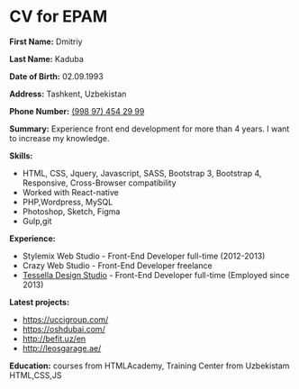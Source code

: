 <h1>CV for EPAM</h1>

<p><strong>First Name:</strong> Dmitriy</p>
<p><strong>Last Name:</strong> Kaduba</p>
<p><strong>Date of Birth:</strong> 02.09.1993</p>
<p><strong>Address:</strong> Tashkent, Uzbekistan</p>
<p><strong>Phone Number:</strong> <a href="tel:+998974542999">(998 97) 454 29 99</a></p>
<p><strong>Summary:</strong> Experience front end development for more than 4 years. I want to increase my knowledge.</p>
<p><strong>Skills:</strong> 
    <ul>
        <li>HTML, CSS, Jquery, Javascript, SASS, Bootstrap 3, Bootstrap 4, Responsive, Cross-Browser compatibility</li>
        <li>Worked with React-native</li>
        <li>PHP,Wordpress, MySQL</li>
        <li>Photoshop, Sketch, Figma</li>
        <li>Gulp,git</li>
     </ul>
</p>
<p><strong>Experience:</strong>
    <ul>
        <li>Stylemix Web Studio - Front-End Developer full-time (2012-2013)</li>
        <li>Crazy Web Studio - Front-End Developer freelance </li>
        <li><a href="https://tessellastudio.com/" target="_blank">Tessella Design Studio</a> - Front-End Developer full-time (Employed since 2013)</li>
     </ul>
</p>
<p><strong>Latest projects:</strong></p>
    <ul>
        <li><a href="https://uccigroup.com/">https://uccigroup.com/</a></li>
        <li><a href="https://oshdubai.com/">https://oshdubai.com/</a></li>
        <li><a href="http://befit.uz/en">http://befit.uz/en</a></li>
        <li><a href="http://leosgarage.ae/">http://leosgarage.ae/</a></li>
      </ul>

    




<p><strong>Education:</strong> courses from HTMLAcademy, Training Center from Uzbekistam HTML,CSS,JS</p>